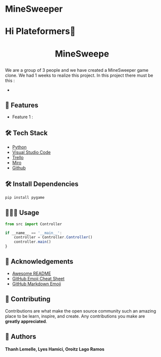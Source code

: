 ﻿# MineSweeper
# Hi Plateformers👋
# <p align="center">MineSweepe</p>
  
We are a group of 3 people and we have created a MineSweeper game clone. We had 1 weeks to realize this project.
In this project there must be this :

-
    
## 🧐 Features    
- Feature 1 :
        
## 🛠️ Tech Stack
- [Python](https://www.python.org/)
- [Visual Studio Code](https://code.visualstudio.com/)
- [Trello](https://trello.com/fr)
- [Miro](https://miro.com/fr/)
- [Github](https://github.com/)
    
## 🛠️ Install Dependencies    
```bash
pip install pygame
```

## 🧑🏻‍💻 Usage
```js
from src import Controller

if __name__ == '__main__':
    controller = Controller.Controller()
    controller.main()
}
```
        
## 🙇 Acknowledgements      
- [Awesome README]()
- [GitHub Emoji Cheat Sheet]()
- [GitHub Markdown Emoji]()
        
## 🍰 Contributing    
Contributions are what make the open source community such an amazing place to be learn, inspire, and create. Any contributions you make are **greatly appreciated**.
        
## 🙇 Authors
#### Thanh Lemelle, Lyes Hamici, Oroitz Lago Ramos